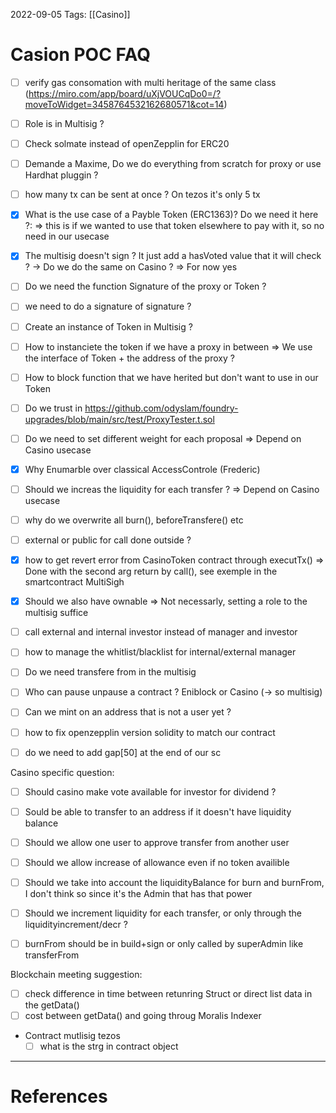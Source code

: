 2022-09-05
Tags: [[Casino]]

# Casion POC FAQ

- [ ] verify gas consomation with multi heritage of the same class 
    (<https://miro.com/app/board/uXjVOUCqDo0=/?moveToWidget=3458764532162680571&cot=14>)
- [ ] Role is in Multisig ?
- [ ] Check solmate instead of openZepplin for ERC20
- [ ] Demande a Maxime, Do we do everything from scratch for proxy or use Hardhat pluggin ?
- [ ] how many tx can be sent at once ? On tezos it's only 5 tx
- [X] What is the use case of a Payble Token (ERC1363)? Do we need it here ?:
  => this is if we wanted to use that token elsewhere to pay with it, so no need in our usecase
- [X] The multisig doesn't sign ? It just add a hasVoted value that it will check ? -> Do we do the same on Casino ?
  => For now yes

- [ ] Do we need the function Signature of the proxy or Token ?
- [ ] we need to do a signature of signature ?

- [ ] Create an instance of Token in Multisig ?
- [ ] How to instanciete the token if we have a proxy in between
  => We use the interface of Token + the address of the proxy ?
- [ ] How to block function that we have herited but don't want to use in our Token
- [ ] Do we trust in <https://github.com/odyslam/foundry-upgrades/blob/main/src/test/ProxyTester.t.sol>
- [ ] Do we need to set different weight for each proposal
  => Depend on Casino usecase
- [X] Why Enumarble over classical AccessControle (Frederic)
- [ ] Should we increas the liquidity for each transfer ?
  => Depend on Casino usecase

- [ ] why do we overwrite all burn(), beforeTransfere() etc
- [ ] external or public for call done outside ?
- [X] how to get revert error from CasinoToken contract through executTx()
    => Done with the second arg return by call(), see exemple in the smartcontract MultiSigh
- [X] Should we also have ownable
    => Not necessarly, setting a role to the multisig suffice 
- [ ] call external and internal investor instead of manager and investor
- [ ] how to manage the whitlist/blacklist for internal/external manager
- [ ] Do we need transfere from in the multisig
- [ ] Who can pause unpause a contract ? Eniblock or Casino (-> so multisig)
- [ ] Can we mint on an address that is not a user yet ?

- [ ] how to fix openzepplin version solidity to match our contract
- [ ] do we need to add gap[50] at the end of our sc 

Casino specific question: 
- [ ] Should casino make vote available for investor for dividend ?
- [ ] Sould be able to transfer to an address if it doesn't have liquidity balance
- [ ] Should we allow one user to approve transfer from another user
- [ ] Should we allow increase of allowance even if no token availible
- [ ] Should we take into account the liquidityBalance for burn and burnFrom, I don't think so since it's the
    Admin that has that power 
- [ ] Should we increment liquidity for each transfer, or only through the liquidityincrement/decr ? 
- [ ] burnFrom should be in build+sign or only called by superAdmin like transferFrom


Blockchain meeting suggestion:
  - [ ] check difference in time between retunring Struct or direct list data in the
    getData()
  - [ ] cost between getData() and going throug Moralis Indexer

- Contract mutlisig tezos
  - [ ]  what is the strg in contract object

---

# References
